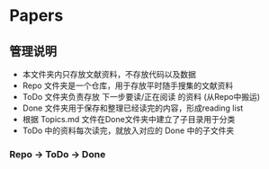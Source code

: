 # Papers
## 管理说明

* 本文件夹内只存放文献资料，不存放代码以及数据
* Repo 文件夹是一个仓库，用于存放平时随手搜集的文献资料
* ToDo 文件夹负责存放 下一步要读/正在阅读 的资料 (从Repo中搬运)
* Done 文件夹用于保存和整理已经读完的内容，形成reading list
* 根据 Topics.md 文件在Done文件夹中建立了子目录用于分类
* ToDo 中的资料每次读完，就放入对应的 Done 中的子文件夹

### Repo → ToDo → Done
